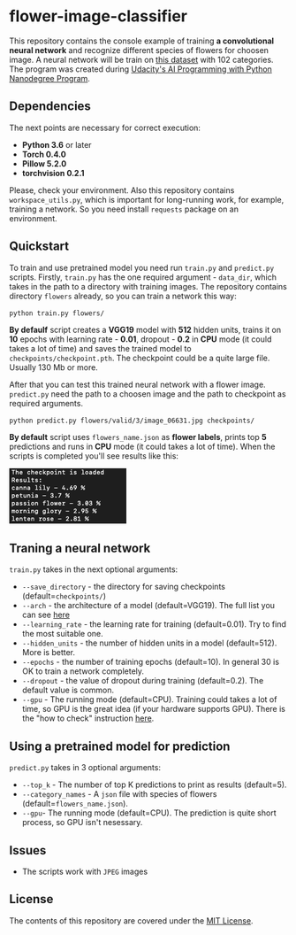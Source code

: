 # flower-image-classifier
This repository contains the console example of training **a convolutional neural network** and recognize different species of flowers for choosen image. A neural network will be train on [this dataset](http://www.robots.ox.ac.uk/~vgg/data/flowers/102/index.html) with 102 categories. The program was created during [Udacity's AI Programming with Python Nanodegree Program](https://www.udacity.com/course/ai-programming-python-nanodegree--nd089).

## Dependencies
The next points are necessary for correct execution:
- **Python 3.6** or later
- **Torch 0.4.0**
- **Pillow 5.2.0**
- **torchvision 0.2.1**

Please, check your environment.
Also this repository contains `workspace_utils.py`, which is important for long-running work,  for example, training a network. So you need install `requests` package on an environment.

## Quickstart
To train and use pretrained model you need run `train.py` and `predict.py` scripts.
Firstly, `train.py` has the one required argument - `data_dir`, which takes in the path to a directory with training images. The repository contains directory `flowers` already, so you can train a network this way:
```
python train.py flowers/
```
**By defaulf** script creates a **VGG19** model with **512** hidden units, trains it on **10** epochs with learning rate - **0.01**, dropout - **0.2** in **CPU** mode (it could takes a lot of time) and saves the trained model to `checkpoints/checkpoint.pth`. The checkpoint could be a quite large file. Usually 130 Mb or more.

After that you can test this trained neural network with a flower image. `predict.py` need the path to a choosen image and the path to checkpoint as required arguments.
```
python predict.py flowers/valid/3/image_06631.jpg checkpoints/
```
**By default** script uses `flowers_name.json` as **flower labels**, prints top **5** predictions and runs in **CPU** mode (it could takes a lot of time). When the scripts is completed you'll see results like this:

![Image of prediction](https://github.com/UlianaDzhumok/flower-image-classifier/blob/dev/assets/prediction.png)

## Traning a neural network
`train.py` takes in the next optional arguments:
- `--save_directory` - the directory for saving checkpoints (default=`checkpoints/`)
- `--arch` - the architecture of a model (default=VGG19). The full list you can see [here](https://pytorch.org/docs/stable/torchvision/models.html)
- `--learning_rate` - the learning rate for training (default=0.01). Try to find the most suitable one.
- `--hidden_units` - the number of hidden units in a model (default=512). More is better.
- `--epochs` - the number of training epochs (default=10). In general 30 is OK to train a network completely.
- `--dropout` - the value of dropout during training (default=0.2). The default value is common.
- `--gpu` - The running mode (default=CPU). Training could takes a lot of time, so GPU is the great idea (if your hardware supports GPU). There is the "how to check"  instruction [here](https://developer.nvidia.com/cuda-gpus#compute). 
## Using a pretrained model for prediction
`predict.py` takes in 3 optional arguments:
- `--top_k` - The number of top K predictions to print as results (default=5).
- `--category_names` - A `json` file with species of flowers (default=`flowers_name.json`). 
- `--gpu`- The running mode (default=CPU). The prediction is quite short process, so GPU isn't nesessary.

## Issues
- The scripts work with `JPEG` images

## License
The contents of this repository are covered under the [MIT License](https://github.com/UlianaDzhumok/flower-image-classifier/blob/master/license.txt).
